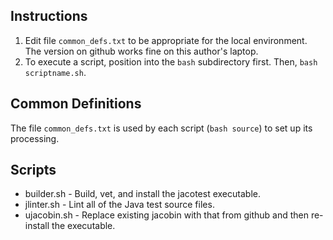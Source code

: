 ## Instructions

1. Edit file ```common_defs.txt``` to be appropriate for the local environment.  The version on github works fine on this author's laptop.
2. To execute a script, position into the ```bash``` subdirectory first. Then, ```bash scriptname.sh```.

## Common Definitions

The file ```common_defs.txt``` is used by each script (```bash source```) to set up its processing.

## Scripts

* builder.sh - Build, vet, and install the jacotest executable.
* jlinter.sh - Lint all of the Java test source files.
* ujacobin.sh - Replace existing jacobin with that from github and then re-install the executable.
